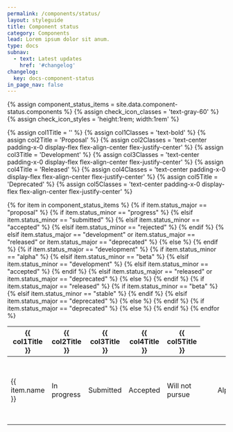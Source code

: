 ```yaml
---
permalink: /components/status/
layout: styleguide
title: Component status
category: Components
lead: Lorem ipsum dolor sit anum.
type: docs
subnav:
  - text: Latest updates
    href: '#changelog'
changelog:
  key: docs-component-status
in_page_nav: false
---
```


<style>
  .arrow-right {
    position:relative;
  }
  .arrow-right::before {
    content: "";
    width: 0;
    height: 0;
    border-top: 1.1em solid transparent;
    border-bottom: 1.1em solid transparent;
    border-left: .5em solid #c9c9c9;
    position: absolute;
    right: -.4em;
    top: 0;
  }

  .text-white a,
  .text-white a:visited {
    color: white
  }

  .text-ink a,
  .text-ink  a:visited {
    color: #1b1b1b
  }
</style>

{% assign component_status_items = site.data.component-status.components %}
{% assign check_icon_classes = 'text-gray-60' %}
{% assign check_icon_styles = 'height:1rem; width:1rem' %}

{% assign col1Title = '' %}
{% assign col1Classes = 'text-bold' %}
{% assign col2Title = 'Proposal' %}
{% assign col2Classes = 'text-center padding-x-0 display-flex flex-align-center flex-justify-center' %}
{% assign col3Title = 'Development' %}
{% assign col3Classes = 'text-center padding-x-0 display-flex flex-align-center flex-justify-center' %}
{% assign col4Title = 'Released' %}
{% assign col4Classes = 'text-center padding-x-0 display-flex flex-align-center flex-justify-center' %}
{% assign col5Title = 'Deprecated' %}
{% assign col5Classes = 'text-center padding-x-0 display-flex flex-align-center flex-justify-center' %}


<table class=" site-table-responsive site-table-simple maxw-tablet-lg">
  <thead class="text-bold">
    <tr>
      <th scope="col" class="{{ col1Classes }} bg-white">
        {{ col1Title }}
      </th>
      <th scope="col" class="{{ col2Classes }} bg-white">
        {{ col2Title }}
      </th>
      <th scope="col" class="{{ col3Classes }} bg-white">
        {{ col3Title }}
      </th>
      <th scope="col" class="{{ col4Classes }} bg-white">
        {{ col4Title }}
      </th>
      <th scope="col" class="{{ col5Classes }} bg-white">
        {{ col5Title }}
      </th>
    </tr>
  </thead>
  <tbody class="font-lang-3xs">
    {% for item in component_status_items %}
    <tr class="border-05 border-white">
      <td data-title="{{ col1Title }}" class="{{ col1Classes }} text-ink">
          {{ item.name }}
      </td>
      {% if item.status_major == "proposal" %}
         {% if item.status_minor == "progress" %}
          <td data-title="{{ col5Title }}" class="bg-yellow-20 {{ col3Classes }}">
              In progress
          </td>
          {% elsif item.status_minor == "submitted" %}
          <td data-title="{{ col5Title }}" class="bg-yellow-20 {{ col3Classes }}">
              Submitted
          </td>
          {% elsif item.status_minor == "accepted" %}
          <td data-title="{{ col5Title }}" class="bg-yellow-20 {{ col3Classes }}">
              Accepted
          </td>
          {% elsif item.status_minor == "rejected" %}
          <td data-title="{{ col5Title }}" class="bg-gray-50 text-white {{ col3Classes }}">
              Will not pursue
          </td>
         {% endif %}
        {% elsif item.status_major == "development" or item.status_major == "released" or item.status_major == "deprecated" %}
          <td class="{{ col2Classes }} bg-gray-5">
            <svg class="usa-icon {{ check_icon_classes }}" style="{{ check_icon_styles }}" aria-hidden="true" focusable="false" role="img">
              <use xlink:href="{{site.baseurl}}/assets/img/sprite.svg#check_circle">
              </use>
            </svg>
          </td>
        {% else %}
          <td class="{{ col2Classes }}">
          </td>
      {% endif %}
      {% if item.status_major == "development" %}
        {% if item.status_minor == "alpha" %}
          <td data-title="{{ col5Title }}" class="bg-cyan-20 {{ col3Classes }}">
              Alpha
          </td>
          {% elsif item.status_minor == "beta" %}
          <td data-title="{{ col5Title }}" class="bg-cyan-20 {{ col3Classes }}">
              Beta
          </td>
          {% elsif item.status_minor == "development" %}
          <td data-title="{{ col5Title }}" class="bg-cyan-20 {{ col3Classes }}">
              In development
          </td>
          {% elsif item.status_minor == "accepted" %}
          <td data-title="{{ col5Title }}" class="bg-cyan-20 {{ col3Classes }}">
              Accepted
          </td>
         {% endif %}
        {% elsif item.status_major == "released" or item.status_major == "deprecated" %}
          <td class="{{ col2Classes }} bg-gray-5">
            <svg class="usa-icon {{ check_icon_classes }}" style="{{ check_icon_styles }}" aria-hidden="true" focusable="false" role="img">
              <use xlink:href="{{site.baseurl}}/assets/img/sprite.svg#check_circle">
              </use>
            </svg>
          </td>
        {% else %}
          <td class="{{ col2Classes }}">
          </td>
      {% endif %}
      {% if item.status_major == "released" %}
        {% if item.status_minor == "beta" %}
          <td data-title="{{ col4Title }}" class="bg-success-light {{ col4Classes }}">
             Beta
          </td>
          {% elsif item.status_minor == "stable" %}
          <td data-title="{{ col4Title }}" class="bg-success text-white {{ col4Classes }}">
            <a href="{{ item.url }}">Stable</a>
          </td>
         {% endif %}
        {% elsif item.status_major == "deprecated" %}
          <td class="{{ col2Classes }} bg-gray-5">
            <svg class="usa-icon {{ check_icon_classes }}" style="{{ check_icon_styles }}" aria-hidden="true" focusable="false" role="img">
              <use xlink:href="{{site.baseurl}}/assets/img/sprite.svg#check_circle">
              </use>
            </svg>
          </td>
        {% else %}
          <td class="{{ col2Classes }}">
          </td>
      {% endif %}
      {% if item.status_major == "deprecated" %}
        <td data-title="{{ col5Title }}" class="bg-red-warm-50 text-white {{ col5Classes }}">
            Retired
        </td>
        {% else %}
          <td class="{{ col2Classes }}">
          </td>
      {% endif %}
    </tr>
    {% endfor %}
  </tbody>
</table>
